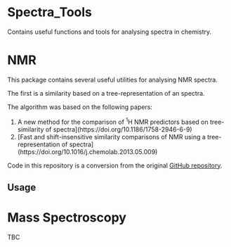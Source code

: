 # Spectra_Tools

Contains useful functions and tools for analysing spectra in chemistry.

# NMR

This package contains several useful utilities for analysing NMR spectra.

The first is a similarity based on a tree-representation of an spectra.

The algorithm was based on the following papers:

<ol>
    <li>A new method for the comparison of <sup>1</sup>H NMR predictors based on tree-similarity of spectra](https://doi.org/10.1186/1758-2946-6-9)</li>
    <li>[Fast and shift-insensitive similarity comparisons of NMR using a tree-representation of spectra](https://doi.org/10.1016/j.chemolab.2013.05.009)</li>
</ol>

Code in this repository is a conversion from the original [GitHub repository](https://github.com/mljs/tree-similarity).

## Usage


# Mass Spectroscopy

TBC